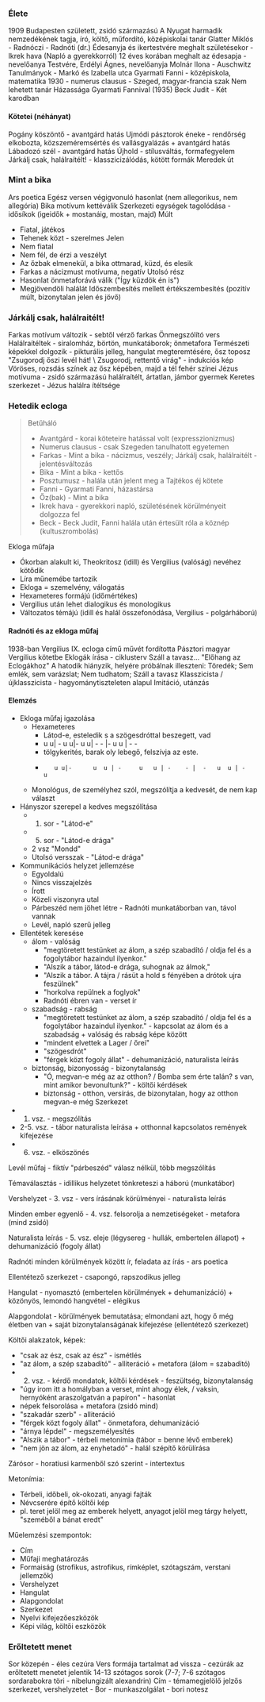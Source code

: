 ### Élete
1909 Budapesten született, zsidó származású
A Nyugat harmadik nemzedékének tagja, író, költő, műfordító, középiskolai tanár
Glatter Miklós - Radnóczi - Radnóti (dr.)
Édesanyja és ikertestvére meghalt születésekor - Ikrek hava (Napló a gyerekkorról)
12 éves korában meghalt az édesapja - nevelőanya
Testvére, Erdélyi Ágnes, nevelőanyja Molnár Ilona - Auschwitz
Tanulmányok - Markó és Izabella utca
Gyarmati Fanni - középiskola, matematika
1930 - numerus clausus - Szeged, magyar-francia szak
Nem lehetett tanár
Házassága Gyarmati Fannival (1935)
Beck Judit - Két karodban
#### Kötetei (néhányat)
Pogány köszöntő - avantgárd hatás
Ujmódi pásztorok éneke - rendőrség elkobozta, közszeméremsértés és vallásgyalázás + avantgárd hatás
Lábadozó szél - avantgárd hatás
Újhold - stílusváltás, formafegyelem
Járkálj csak, halálraítélt! - klasszicizálódás, kötött formák
Meredek út
### Mint a bika
Ars poetica
Egész versen végigvonuló hasonlat (nem allegorikus, nem allegória)
Bika motívum kettéválik
Szerkezeti egységek tagolódása - idősíkok (igeidők + mostanáig, mostan, majd)
Múlt
- Fiatal, játékos
- Tehenek közt - szerelmes
Jelen
- Nem fiatal
- Nem fél, de érzi a veszélyt
- Az őzbak elmenekül, a bika ottmarad, küzd, és elesik
- Farkas a nácizmust motívuma, negatív
Utolsó rész
- Hasonlat önmetaforává válik ("Így küzdök én is")
- Megjövendöli halálát
Időszembesítés mellett értékszembesítés (pozitív múlt, bizonytalan jelen és jövő)
### Járkálj csak, halálraitélt!
Farkas motívum változik - sebtől vérző farkas
Önmegszólító vers
Halálraítéltek - siralomház, börtön, munkatáborok; önmetafora
Természeti képekkel dolgozik - pikturális jelleg, hangulat megteremtésére, ősz toposz
"Zsugorodj őszi levél hát! \ Zsugorodj, rettentő virág" - indukciós kép
Vöröses, rozsdás színek az ősz képében, majd a tél fehér színei
Jézus motívuma - zsidó származású halálraítélt, ártatlan, jámbor gyermek
Keretes szerkezet - Jézus halálra ítéltsége
### Hetedik ecloga
>Betűháló
> - Avantgárd - korai köteteire hatással volt (expresszionizmus)
> - Numerus clausus - csak Szegeden tanulhatott egyetemen
> - Farkas - Mint a bika - nácizmus, veszély; Járkálj csak, halálraitélt - jelentésváltozás
> - Bika - Mint a bika - kettős
> - Posztumusz - halála után jelent meg a Tajtékos éj kötete
> - Fanni - Gyarmati Fanni, házastársa
> - Őz(bak) - Mint a bika
> - Ikrek hava - gyerekkori napló, születésének körülményeit dolgozza fel
> - Beck - Beck Judit, Fanni halála után értesült róla a köznép (kultuszrombolás)

Ekloga műfaja
- Ókorban alakult ki, Theokritosz (idill) és Vergilius (valóság) nevéhez kötődik
- Líra műnemébe tartozik
- Ekloga = szemelvény, válogatás
- Hexameteres formájú (időmértékes)
- Vergilius után lehet dialogikus és monologikus
- Változatos témájú (idill és halál összefonódása, Vergilius - polgárháború)
#### Radnóti és az ekloga műfaj
1938-ban Vergilius IX. ecloga című művét fordította Pásztori magyar Vergilius kötetbe
Eklogák írása - ciklusterv
Száll a tavasz... "Előhang az Eclogákhoz"
A hatodik hiányzik, helyére próbálnak illeszteni: Töredék; Sem emlék, sem varázslat; Nem tudhatom; Száll a tavasz
Klasszicista / újklasszicista - hagyománytiszteleten alapul
Imitáció, utánzás
#### Elemzés
- Ekloga műfaj igazolása
	- Hexameteres
		- Látod-e, esteledik s a szögesdróttal beszegett, vad
		- u    u| -    u  u|-      u     u|  -      -    |-    u    u | -       -
		- tölgykerités, barak oly lebegő, felszívja az este.
		-        u u|-      u  u | -     u   u | -    - |  -   u  u | -     u
	- Monológus, de személyhez szól, megszólítja a kedvesét, de nem kap választ
- Hányszor szerepel a kedves megszólítása
	- 1. sor - "Látod-e"
	- 5. sor - "Látod-e drága"
	- 2 vsz "Mondd"
	- Utolsó versszak - "Látod-e drága"
- Kommunikációs helyzet jellemzése
	- Egyoldalú
	- Nincs visszajelzés
	- Írott
	- Közeli viszonyra utal
	- Párbeszéd nem jöhet létre - Radnóti munkatáborban van, távol vannak
	- Levél, napló szerű jelleg
- Ellentétek keresése
	- álom - valóság 
		- "megtöretett testünket az álom, a szép szabadító / oldja fel és a fogolytábor hazaindul ilyenkor."
		- "Alszik a tábor, látod-e drága, suhognak az álmok,"
		- "Alszik a tábor. A tájra / rásüt a hold s fényében a drótok ujra feszülnek"
		- "horkolva repülnek a foglyok"
		- Radnóti ébren van - verset ír
	- szabadság - rabság 
		- "megtöretett testünket az álom, a szép szabadító / oldja fel és a fogolytábor hazaindul ilyenkor." - kapcsolat az álom és a szabadság + valóság és rabság képe között
		- "mindent elvettek a Lager / őrei"
		- "szögesdrót"
		- "férgek közt fogoly állat" - dehumanizáció, naturalista leírás
	- biztonság, bizonyosság - bizonytalanság 
		- "Ó, megvan-e még az az otthon? / Bomba sem érte talán? s van, mint amikor bevonultunk?" - költői kérdések
		- biztonság - otthon, versírás, de bizonytalan, hogy az otthon megvan-e még
Szerkezet
- 1. vsz. - megszólítás
- 2-5. vsz. - tábor naturalista leírása + otthonnal kapcsolatos remények kifejezése
- 6. vsz. - elköszönés

Levél műfaj - fiktív "párbeszéd" válasz nélkül, több megszólítás

Témaválasztás - idillikus helyzetet tönkreteszi a háború (munkatábor)

Vershelyzet - 3. vsz - vers írásának körülményei - naturalista leírás

Minden ember egyenlő - 4. vsz. felsorolja a nemzetiségeket - metafora (mind zsidó)

Naturalista leírás - 5. vsz. eleje (légysereg - hullák, embertelen állapot) + dehumanizáció (fogoly állat)

Radnóti minden körülmények között ír, feladata az írás - ars poetica

Ellentétező szerkezet - csapongó, rapszodikus jelleg

Hangulat - nyomasztó (embertelen körülmények + dehumanizáció) + közönyös, lemondó hangvétel - elégikus

Alapgondolat - körülmények bemutatása; elmondani azt, hogy ő még életben van + saját bizonytalanságának kifejezése (ellentétező szerkezet)

Költői alakzatok, képek:
- "csak az ész, csak az ész" - ismétlés
- "az álom, a szép szabadító" - alliteráció + metafora (álom = szabadító)
- 2. vsz. - kérdő mondatok, költői kérdések - feszültség, bizonytalanság
- "úgy irom itt a homályban a verset, mint ahogy élek, / vaksin, hernyóként araszolgatván a papíron" - hasonlat
- népek felsorolása + metafora (zsidó mind)
- "szakadár szerb" - alliteráció
- "férgek közt fogoly állat" - önmetafora, dehumanizáció
- "árnya lépdel" - megszemélyesítés
- "Alszik a tábor" - térbeli metonímia (tábor = benne lévő emberek)
- "nem jön az álom, az enyhetadó" - halál szépítő körülírása

Zárósor - horatiusi karmenből szó szerint - intertextus

Metonímia: 
- Térbeli, időbeli, ok-okozati, anyagi fajták
- Névcserére építő költői kép
- pl. teret jelöl meg az emberek helyett, anyagot jelöl meg tárgy helyett, "szeméből a bánat eredt"

Műelemzési szempontok:
- Cím
- Műfaji meghatározás
- Formaiság (strofikus, astrofikus, rímképlet, szótagszám, verstani jellemzők)
- Vershelyzet
- Hangulat
- Alapgondolat
- Szerkezet
- Nyelvi kifejezőeszközök
- Képi világ, költői eszközök

### Erőltetett menet
Sor közepén - éles cezúra
Vers formája tartalmat ad vissza - cezúrák az erőltetett menetet jelentik
14-13 szótagos sorok (7-7; 7-6 szótagos sordarabokra töri - nibelungizált alexandrin)
Cím - témamegjelölő jelzős szerkezet, vershelyzetet - Bor - munkaszolgálat - bori notesz
